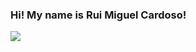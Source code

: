 ### Hi! My name is Rui Miguel Cardoso! 



<img src= "https://www.google.com/url?sa=i&url=https%3A%2F%2Ftenor.com%2Fview%2Fhanma-yujiro-laugh-gif-25038418&psig=AOvVaw3r5WlGzkmWsLc3HMCkGzU4&ust=1693427512305000&source=images&cd=vfe&opi=89978449&ved=0CBAQjRxqFwoTCMDl35zbgoEDFQAAAAAdAAAAABAE" >
